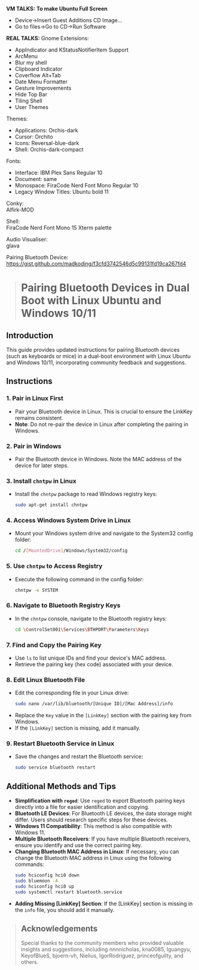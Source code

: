 **VM TALKS:**
**To make Ubuntu Full Screen**
- Device->Insert Guest Additions CD Image...
- Go to files->Go to CD->Run Software

**REAL TALKS:**
Gnome Extensions:  
- AppIndicator and KStatusNotifierItem Support
- ArcMenu
- Blur my shell
- Clipboard Indicator
- Coverflow Alt+Tab
- Date Menu Formatter
- Gesture Improvements
- Hide Top Bar
- Tiling Shell
- User Themes

Themes:  
- Applications: Orchis-dark
- Cursor: Orchito
- Icons: Reversal-blue-dark
- Shell: Orchis-dark-compact

Fonts:  
- Interface: IBM Plex Sans Regular 10
- Document: same
- Monospace: FiraCode Nerd Font Mono Regular 10
- Legacy Window Titles: Ubuntu bold 11

Conky:  
Alfirk-MOD

Shell:  
FiraCode Nerd Font Mono 15
Xterm palette

Audio Visualiser:  
glava

Pairing Bluetooth Device:
https://gist.github.com/madkoding/f3cfd3742546d5c99131fd19ca267fd4

># Pairing Bluetooth Devices in Dual Boot with Linux Ubuntu and Windows 10/11

## Introduction
This guide provides updated instructions for pairing Bluetooth devices (such as keyboards or mice) in a dual-boot environment with Linux Ubuntu and Windows 10/11, incorporating community feedback and suggestions.

## Instructions

### 1. Pair in Linux First
- Pair your Bluetooth device in Linux. This is crucial to ensure the LinkKey remains consistent.
- **Note**: Do not re-pair the device in Linux after completing the pairing in Windows.

### 2. Pair in Windows
- Pair the Bluetooth device in Windows. Note the MAC address of the device for later steps.

### 3. Install `chntpw` in Linux
- Install the `chntpw` package to read Windows registry keys:
  ```bash
  sudo apt-get install chntpw
  ```

### 4. Access Windows System Drive in Linux
- Mount your Windows system drive and navigate to the System32 config folder:
  ```bash
  cd /[MountedDrive]/Windows/System32/config
  ```

### 5. Use `chntpw` to Access Registry
- Execute the following command in the config folder:
  ```bash
  chntpw -e SYSTEM
  ```

### 6. Navigate to Bluetooth Registry Keys
- In the `chntpw` console, navigate to the Bluetooth registry keys:
  ```bash
  cd \ControlSet001\Services\BTHPORT\Parameters\Keys
  ```

### 7. Find and Copy the Pairing Key
- Use `ls` to list unique IDs and find your device's MAC address.
- Retrieve the pairing key (hex code) associated with your device.

### 8. Edit Linux Bluetooth File
- Edit the corresponding file in your Linux drive:
  ```bash
  sudo nano /var/lib/bluetooth/[Unique ID]/[Mac Address]/info
  ```
- Replace the `Key` value in the `[LinkKey]` section with the pairing key from Windows.
- If the `[LinkKey]` section is missing, add it manually.

### 9. Restart Bluetooth Service in Linux
- Save the changes and restart the Bluetooth service:
  ```bash
  sudo service bluetooth restart
  ```

## Additional Methods and Tips

- **Simplification with `reged`**: Use `reged` to export Bluetooth pairing keys directly into a file for easier identification and copying.
- **Bluetooth LE Devices**: For Bluetooth LE devices, the data storage might differ. Users should research specific steps for these devices.
- **Windows 11 Compatibility**: This method is also compatible with Windows 11.
- **Multiple Bluetooth Receivers**: If you have multiple Bluetooth receivers, ensure you identify and use the correct pairing key.
- **Changing Bluetooth MAC Address in Linux**: If necessary, you can change the Bluetooth MAC address in Linux using the following commands:
  ```bash
  sudo hciconfig hci0 down
  sudo bluemoon -A
  sudo hciconfig hci0 up
  sudo systemctl restart bluetooth.service
  ```
- **Adding Missing [LinkKey] Section**: If the [LinkKey] section is missing in the `info` file, you should add it manually.

>## Acknowledgements
>Special thanks to the community members who provided valuable insights and suggestions, including nnnnicholas, kna0085, lguangyu, KeyofBlueS, bjoern-vh, Nielius, IgorRodriguez, princeofguilty, and others.
